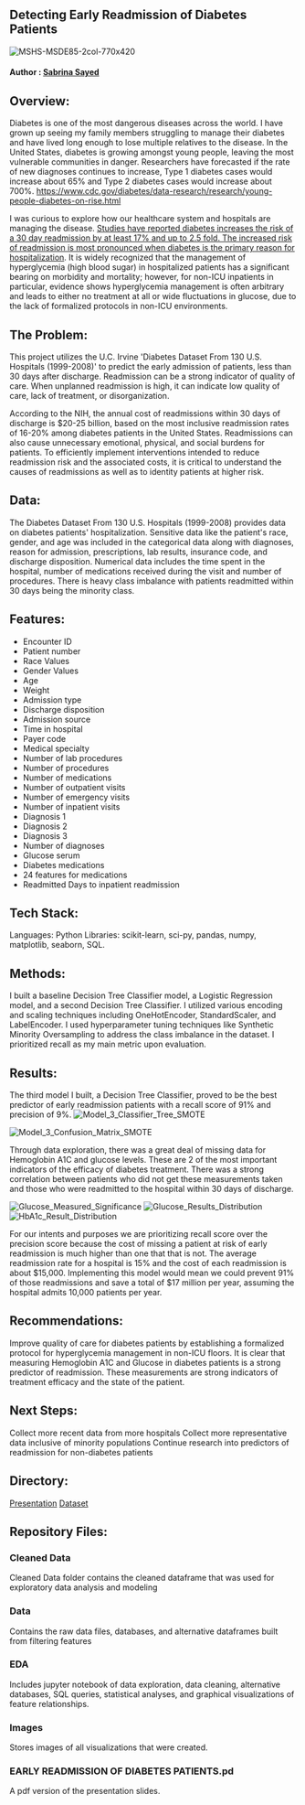## Detecting Early Readmission of Diabetes Patients
![MSHS-MSDE85-2col-770x420](https://github.com/user-attachments/assets/bf3a3dd0-ca54-48c2-ba79-e013dcd9a1af)

#### Author : [Sabrina Sayed](https://github.com/sabrinasayed99)

## Overview:
Diabetes is one of the most dangerous diseases across the world. I have grown up seeing my family members struggling to manage their diabetes and have lived long enough to lose multiple relatives to the disease. In the United States, diabetes is growing amongst young people, leaving the most vulnerable communities in danger. Researchers have forecasted if the rate of new diagnoses continues to increase, Type 1 diabetes cases would increase about 65% and Type 2 diabetes cases would increase about 700%.
https://www.cdc.gov/diabetes/data-research/research/young-people-diabetes-on-rise.html
     
I was curious to explore how our healthcare system and hospitals are managing the disease. [Studies have reported diabetes increases the risk of a 30 day readmission by at least 17% and up to 2.5 fold. The increased risk of readmission is most pronounced when diabetes is the primary reason for hospitalization](https://onlinelibrary.wiley.com/doi/10.1155/2014/781670). It is widely recognized that the management of hyperglycemia (high blood sugar) in hospitalized patients has a significant bearing on morbidity and mortality; however, for non-ICU inpatients in particular, evidence shows hyperglycemia management is often arbitrary and leads to either no treatment at all or wide fluctuations in glucose, due to the lack of formalized protocols in non-ICU environments.

## The Problem:
This project utilizes the U.C. Irvine 'Diabetes Dataset From 130 U.S. Hospitals (1999-2008)' to predict the early admission of patients, less than 30 days after discharge. Readmission can be a strong indicator of quality of care. When unplanned readmission is high, it can indicate low quality of care, lack of treatment, or disorganization.

According to the NIH, the annual cost of readmissions within 30 days of discharge is $20-25 billion, based on the most inclusive readmission rates of 16-20% among diabetes patients in the United States. Readmissions can also cause unnecessary emotional, physical, and social burdens for patients. To efficiently implement interventions intended to reduce readmission risk and the associated costs, it is critical to understand the causes of readmissions as well as to identity patients at higher risk. 

## Data:
The Diabetes Dataset From 130 U.S. Hospitals (1999-2008) provides data on diabetes patients' hospitalization. Sensitive data like the patient's race, gender, and age was included in the categorical data along with diagnoses, reason for admission, prescriptions, lab results, insurance code, and discharge disposition. Numerical data includes the time spent in the hospital, number of medications received during the visit and number of procedures. There is heavy class imbalance with patients readmitted within 30 days being the minority class. 


## Features:
- Encounter ID
- Patient number
- Race Values
- Gender Values
- Age 
- Weight
- Admission type
- Discharge disposition
- Admission source
- Time in hospital
- Payer code
- Medical specialty
- Number of lab procedures
- Number of procedures
- Number of medications 
- Number of outpatient visits
- Number of emergency visits 
- Number of inpatient visits 
- Diagnosis 1
- Diagnosis 2 
- Diagnosis 3 
- Number of diagnoses 
- Glucose serum 
- Diabetes medications 
- 24 features for medications 
- Readmitted Days to inpatient readmission
  
## Tech Stack:
Languages: Python
Libraries: scikit-learn, sci-py, pandas, numpy, matplotlib, seaborn, SQL.

## Methods:
I built a baseline Decision Tree Classifier model, a Logistic Regression model, and a second Decision Tree Classifier. I utilized various encoding and scaling techniques including OneHotEncoder, StandardScaler, and LabelEncoder. I used hyperparameter tuning techniques like Synthetic Minority Oversampling to address the class imbalance in the dataset. I prioritized recall as my main metric upon evaluation. 

## Results: 
The third model I built, a Decision Tree Classifier, proved to be the best predictor of early readmission patients with a recall score of 91% and precision of 9%. 
![Model_3_Classifier_Tree_SMOTE](https://github.com/user-attachments/assets/d844bf60-57d2-4f5b-8331-f469f899d251)

![Model_3_Confusion_Matrix_SMOTE](https://github.com/user-attachments/assets/2efe9371-eb4f-4850-9d99-830e16b06798)

Through data exploration, there was a great deal of missing data for Hemoglobin A1C and glucose levels. These are 2 of the most important  indicators of the efficacy of diabetes treatment. There was a strong correlation between patients who did not get these measurements taken and those who were readmitted to the hospital within 30 days of discharge.  
    
![Glucose_Measured_Significance](https://github.com/user-attachments/assets/4410f0d7-372e-4d83-85f1-85f246500eac)
![Glucose_Results_Distribution](https://github.com/user-attachments/assets/99858934-4da3-449b-8320-2869364009f6)
![HbA1c_Result_Distribution](https://github.com/user-attachments/assets/004f7fae-84ae-4772-a8ca-00db28992390)


For our intents and purposes we are prioritizing recall score over the precision score because the cost of missing a patient at risk of early readmission is much higher than one that that is not. The average readmission rate for a hospital is 15% and the cost of each readmission is about $15,000. Implementing this model would mean we could prevent 91% of those readmissions and save a total of $17 million per year, assuming the hospital admits 10,000 patients per year.

## Recommendations:
Improve quality of care for diabetes patients by establishing a formalized protocol for hyperglycemia management in  non-ICU floors. It is clear that measuring Hemoglobin A1C and Glucose in diabetes patients
is a strong predictor of readmission. These measurements are strong indicators of treatment efficacy and the state of the patient.

## Next Steps:
Collect more recent data from more hospitals
Collect more representative data inclusive of minority populations 
Continue research into predictors of readmission for non-diabetes patients


## Directory:
[Presentation](file:///Users/sabrinasayed/Downloads/EARLY%20READMISSION%20OF%20DIABETES%20PATIENTS.pdf)
[Dataset](https://archive.ics.uci.edu/dataset/296/diabetes+130-us+hospitals+for+years+1999-2008)

## Repository Files:

### Cleaned Data 
Cleaned Data folder contains the cleaned dataframe that was used for exploratory data analysis and modeling

### Data
Contains the raw data files, databases, and alternative dataframes built from filtering features

### EDA
Includes jupyter notebook of data exploration, data cleaning, alternative databases, SQL queries, statistical analyses, and graphical visualizations of feature relationships.

### Images
Stores images of all visualizations that were created.

### EARLY READMISSION OF DIABETES PATIENTS.pd
A pdf version of the presentation slides.
